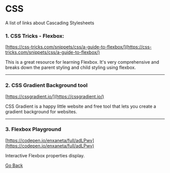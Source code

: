 # CSS

A list of links about Cascading Stylesheets

### 1. CSS Tricks - Flexbox:

[https://css-tricks.com/snippets/css/a-guide-to-flexbox/](https://css-tricks.com/snippets/css/a-guide-to-flexbox/)

This is a great resource for learning Flexbox. It's very comprehensive and breaks down the parent styling and child styling using flexbox.

---

### 2. CSS Gradient Background tool

[https://cssgradient.io/](https://cssgradient.io/)

CSS Gradient is a happy little website and free tool that lets you create a gradient background for websites.

---

### 3. Flexbox Playground

[https://codepen.io/enxaneta/full/adLPwv](https://codepen.io/enxaneta/full/adLPwv)

Interactive Flexbox properties display.

[Go Back](../README.md)
